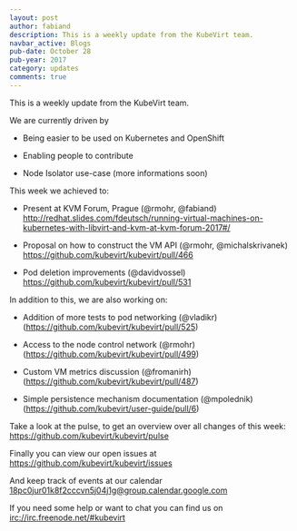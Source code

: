```yaml
---
layout: post
author: fabiand
description: This is a weekly update from the KubeVirt team.
navbar_active: Blogs
pub-date: October 28
pub-year: 2017
category: updates
comments: true
---
```


This is a weekly update from the KubeVirt team.

We are currently driven by

-   Being easier to be used on Kubernetes and OpenShift

-   Enabling people to contribute

-   Node Isolator use-case (more informations soon)

<!-- more -->
This week we achieved to:

-   Present at KVM Forum, Prague (@rmohr, @fabiand)
    <http://redhat.slides.com/fdeutsch/running-virtual-machines-on-kubernetes-with-libvirt-and-kvm-at-kvm-forum-2017#/>

-   Proposal on how to construct the VM API (@rmohr, @michalskrivanek)
    <https://github.com/kubevirt/kubevirt/pull/466>

-   Pod deletion improvements (@davidvossel)
    <https://github.com/kubevirt/kubevirt/pull/531>

In addition to this, we are also working on:

-   Addition of more tests to pod networking (@vladikr)
    (<https://github.com/kubevirt/kubevirt/pull/525>)

-   Access to the node control network (@rmohr)
    (<https://github.com/kubevirt/kubevirt/pull/499>)

-   Custom VM metrics discussion (@fromanirh)
    (<https://github.com/kubevirt/kubevirt/pull/487>)

-   Simple persistence mechanism documentation (@mpolednik)
    (<https://github.com/kubevirt/user-guide/pull/6>)

Take a look at the pulse, to get an overview over all changes of this
week: <https://github.com/kubevirt/kubevirt/pulse>

Finally you can view our open issues at
<https://github.com/kubevirt/kubevirt/issues>

And keep track of events at our calendar
[18pc0jur01k8f2cccvn5j04j1g@group.calendar.google.com](https://calendar.google.com/calendar/embed?src=18pc0jur01k8f2cccvn5j04j1g@group.calendar.google.com)

If you need some help or want to chat you can find us on
<irc://irc.freenode.net/#kubevirt>
